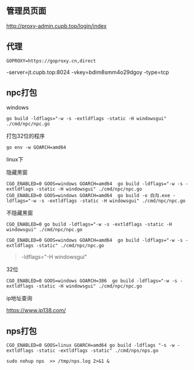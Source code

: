 ## 管理员页面

http://proxy-admin.cupb.top/login/index


## 代理

```
GOPROXY=https://goproxy.cn,direct
```

-server=jt.cupb.top:8024 -vkey=bdim8smm4o29dgoy -type=tcp

## npc打包


windows

```shell
go build -ldflags="-w -s -extldflags -static -H windowsgui" ./cmd/npc/npc.go
```
打包32位的程序
```shell
go env -w GOARCH=amd64
```

linux下

隐藏黑窗

```shell
CGO_ENABLED=0 GOOS=windows GOARCH=amd64  go build -ldflags="-w -s -extldflags -static -H windowsgui" ./cmd/npc/npc.go
CGO_ENABLED=0 GOOS=windows GOARCH=amd64  go build -o 白沟.exe -ldflags="-w -s -extldflags -static -H windowsgui" ./cmd/npc/npc.go
```

不隐藏黑窗

```shell
CGO_ENABLED=0 go build -ldflags="-w -s -extldflags -static -H windowsgui" ./cmd/npc/npc.go
```

```shell
CGO_ENABLED=0 GOOS=windows GOARCH=amd64  go build -ldflags="-w -s -extldflags -static" ./cmd/npc/npc.go
```



> -ldflags="-H windowsgui"

32位

```shell
CGO_ENABLED=0 GOOS=windows GOARCH=386  go build -ldflags="-w -s -extldflags -static -H windowsgui" ./cmd/npc/npc.go
```

ip地址查询

https://www.ip138.com/

## nps打包

```shell
CGO_ENABLED=0 GOOS=linux GOARCH=amd64 go build -ldflags "-s -w -extldflags -static -extldflags -static" ./cmd/nps/nps.go
```

```shell
sudo nohup nps  >> /tmp/nps.log 2>&1 &
```